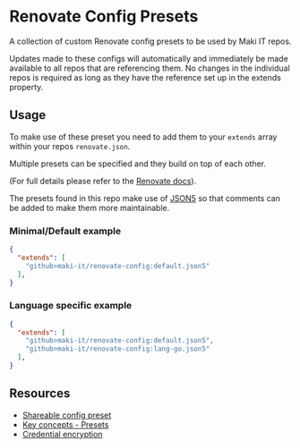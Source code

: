 # Renovate Config Presets

A collection of custom Renovate config presets to be used by Maki IT repos.

Updates made to these configs will automatically and immediately be made available to all repos that are referencing them. No changes in the individual repos is required as long as they have the reference set up in the extends property.

## Usage

To make use of these preset you need to add them to your `extends` array within your repos `renovate.json`.

Multiple presets can be specified and they build on top of each other.

(For full details please refer to the [Renovate docs](https://docs.renovatebot.com/config-presets/#how-to-use-preset-configs)).

The presets found in this repo make use of [JSON5](https://json5.org/) so that comments can be added to make them more maintainable.

### Minimal/Default example

```json
{
  "extends": [
    "github>maki-it/renovate-config:default.json5"
  ],
}
```

### Language specific example

```json
{
  "extends": [
    "github>maki-it/renovate-config:default.json5",
    "github>maki-it/renovate-config:lang-go.json5"
  ],
}
```

## Resources

* [Shareable config preset](https://docs.renovatebot.com/config-presets/)
* [Key concepts - Presets](https://docs.renovatebot.com/key-concepts/presets/)
* [Credential encryption](https://app.renovatebot.com/encrypt)
